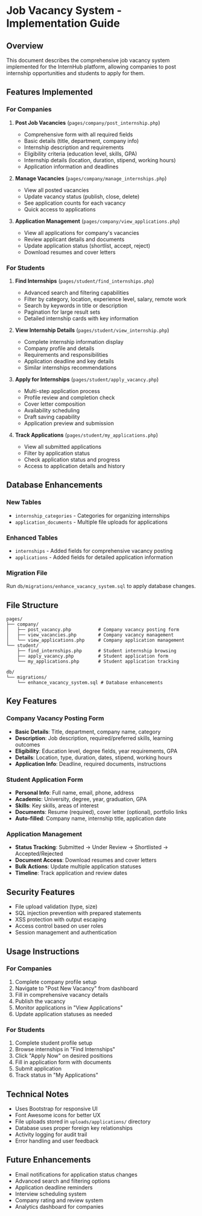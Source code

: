 # Job Vacancy System - Implementation Guide

## Overview
This document describes the comprehensive job vacancy system implemented for the InternHub platform, allowing companies to post internship opportunities and students to apply for them.

## Features Implemented

### For Companies
1. **Post Job Vacancies** (`pages/company/post_internship.php`)
   - Comprehensive form with all required fields
   - Basic details (title, department, company info)
   - Internship description and requirements
   - Eligibility criteria (education level, skills, GPA)
   - Internship details (location, duration, stipend, working hours)
   - Application information and deadlines

2. **Manage Vacancies** (`pages/company/manage_internships.php`)
   - View all posted vacancies
   - Update vacancy status (publish, close, delete)
   - See application counts for each vacancy
   - Quick access to applications

3. **Application Management** (`pages/company/view_applications.php`)
   - View all applications for company's vacancies
   - Review applicant details and documents
   - Update application status (shortlist, accept, reject)
   - Download resumes and cover letters

### For Students
1. **Find Internships** (`pages/student/find_internships.php`)
   - Advanced search and filtering capabilities
   - Filter by category, location, experience level, salary, remote work
   - Search by keywords in title or description
   - Pagination for large result sets
   - Detailed internship cards with key information

2. **View Internship Details** (`pages/student/view_internship.php`)
   - Complete internship information display
   - Company profile and details
   - Requirements and responsibilities
   - Application deadline and key details
   - Similar internships recommendations

3. **Apply for Internships** (`pages/student/apply_vacancy.php`)
   - Multi-step application process
   - Profile review and completion check
   - Cover letter composition
   - Availability scheduling
   - Draft saving capability
   - Application preview and submission

4. **Track Applications** (`pages/student/my_applications.php`)
   - View all submitted applications
   - Filter by application status
   - Check application status and progress
   - Access to application details and history

## Database Enhancements

### New Tables
- `internship_categories` - Categories for organizing internships
- `application_documents` - Multiple file uploads for applications

### Enhanced Tables
- `internships` - Added fields for comprehensive vacancy posting
- `applications` - Added fields for detailed application information

### Migration File
Run `db/migrations/enhance_vacancy_system.sql` to apply database changes.

## File Structure

```
pages/
├── company/
│   ├── post_vacancy.php          # Company vacancy posting form
│   ├── view_vacancies.php        # Company vacancy management
│   └── view_applications.php     # Company application management
└── student/
    ├── find_internships.php      # Student internship browsing
    ├── apply_vacancy.php         # Student application form
    └── my_applications.php       # Student application tracking

db/
└── migrations/
    └── enhance_vacancy_system.sql # Database enhancements
```

## Key Features

### Company Vacancy Posting Form
- **Basic Details**: Title, department, company name, category
- **Description**: Job description, required/preferred skills, learning outcomes
- **Eligibility**: Education level, degree fields, year requirements, GPA
- **Details**: Location, type, duration, dates, stipend, working hours
- **Application Info**: Deadline, required documents, instructions

### Student Application Form
- **Personal Info**: Full name, email, phone, address
- **Academic**: University, degree, year, graduation, GPA
- **Skills**: Key skills, areas of interest
- **Documents**: Resume (required), cover letter (optional), portfolio links
- **Auto-filled**: Company name, internship title, application date

### Application Management
- **Status Tracking**: Submitted → Under Review → Shortlisted → Accepted/Rejected
- **Document Access**: Download resumes and cover letters
- **Bulk Actions**: Update multiple application statuses
- **Timeline**: Track application and review dates

## Security Features
- File upload validation (type, size)
- SQL injection prevention with prepared statements
- XSS protection with output escaping
- Access control based on user roles
- Session management and authentication

## Usage Instructions

### For Companies
1. Complete company profile setup
2. Navigate to "Post New Vacancy" from dashboard
3. Fill in comprehensive vacancy details
4. Publish the vacancy
5. Monitor applications in "View Applications"
6. Update application statuses as needed

### For Students
1. Complete student profile setup
2. Browse internships in "Find Internships"
3. Click "Apply Now" on desired positions
4. Fill in application form with documents
5. Submit application
6. Track status in "My Applications"

## Technical Notes
- Uses Bootstrap for responsive UI
- Font Awesome icons for better UX
- File uploads stored in `uploads/applications/` directory
- Database uses proper foreign key relationships
- Activity logging for audit trail
- Error handling and user feedback

## Future Enhancements
- Email notifications for application status changes
- Advanced search and filtering options
- Application deadline reminders
- Interview scheduling system
- Company rating and review system
- Analytics dashboard for companies
